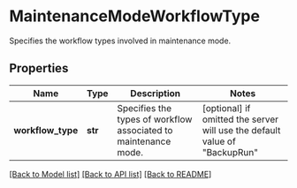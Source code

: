 # MaintenanceModeWorkflowType

Specifies the workflow types involved in maintenance mode.

## Properties
Name | Type | Description | Notes
------------ | ------------- | ------------- | -------------
**workflow_type** | **str** | Specifies the types of workflow associated to maintenance mode. | [optional]  if omitted the server will use the default value of "BackupRun"

[[Back to Model list]](../README.md#documentation-for-models) [[Back to API list]](../README.md#documentation-for-api-endpoints) [[Back to README]](../README.md)


